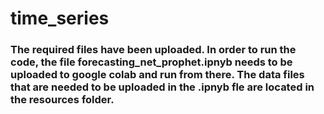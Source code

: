 # time_series


### The required files have been uploaded. In order to run the code, the file forecasting_net_prophet.ipnyb needs to be uploaded to google colab and run from there. The data files that are needed to be uploaded in the .ipnyb fle are located in the resources folder.
